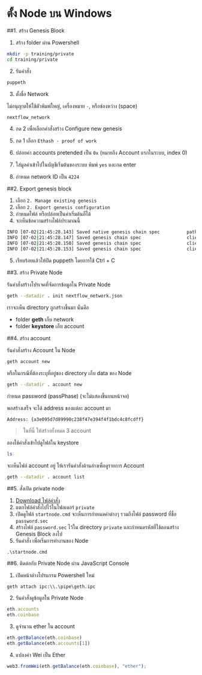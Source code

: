 # ตั้ง Node บน Windows

##1. สร้าง Genesis Block 

1. สร้าง folder ผ่าน Powershell

```bash
mkdir -p training/private
cd training/private
```

2. รันคำสั่ง

```bash
puppeth
```

3. ตั้งชื่อ Network

ไม่อนุญาตให้ใช้ตัวพิมพ์ใหญ่, เครื่องหมาย `-`, หรือช่องหว่าง (space)

```bash
nextflow_network
```

4. กด 2 เพื่อเลือกคำสั่งสร้าง Configure new genesis
5. กด 1 เลือก `Ethash - proof of work`

6. ปล่อยค่า accounts pretended เป็น `0x` (หมายถึง Account แรกในระบบ, index 0)
7. ใส่มูลค่าเข้าไปในบัญชีเริ่มต้นของระบบ พิมพ์ `yes` และกด enter
8. กำหนด network ID เป็น `4224`


##2. Export genesis block

1. เลือก `2. Manage existing genesis`
2. เลือก `2. Export genesis configuration`
3. กำหนดไฟล์ หรือปล่อยเป็นค่าเริ่มต้นก็ได้ 
4. จะเห็นข้อความสร้างไฟล์ประมาณนี้

```bash
INFO [07-02|21:45:28.143] Saved native genesis chain spec          path=nextflow_network.json
INFO [07-02|21:45:28.147] Saved genesis chain spec                 client=aleth path=nextflow_network-aleth.json
INFO [07-02|21:45:28.150] Saved genesis chain spec                 client=parity path=nextflow_network-parity.json
INFO [07-02|21:45:28.153] Saved genesis chain spec                 client=harmony path=nextflow_network-harmony.json
```

5. เรียบร้อยแล้วให้ปิด puppeth โดยการใช้ Ctrl + C

##3. สร้าง Private Node

รันคำสั่งสร้างโปรเจคที่จัดการข้อมูลใน Private Node

```bash
geth --datadir . init nextflow_network.json
```

เราจะเห็น directory ถูกสร้างขึ้นมา นั่นคือ

- folder **geth** เก็บ network
- folder **keystore** เก็บ account

##4. สร้าง account

รันคำสั่งสร้าง Account ใน Node

```bash
geth account new
```

หรือในกรณีที่ต้องระบุที่อยู่ของ directory เก็บ data ของ Node

```bash
geth --datadir . account new
```

กำหนด password (passPhase) (จะไม่แสดงขึ้นบนหน้าจอ)

พอสร้างเสร็จ จะได้ address ของแต่ละ account มา

```bash
Address: {a3e095d7d89990c238f47e394f4f1bdc4c8fcdff}
```

> ในที่นี้ ให้สร้างทั้งหมด 3 account

ลองใช้คำสั่งเข้าไปดูไฟล์ใน keystore

```bash
ls 
```

จะเห็นไฟล์​ account อยู่ ให้เรารันคำสั่งด้านล่างเพื่อดูรายการ Account

```bash
geth --datadir . account list
```

##5. สั่งเปิด private node

1. [Download ไฟล์คำสั่ง](https://www.dropbox.com/s/gafk3ylkmywi9uh/startnode.cmd.zip?dl=0)
2. แตกไฟล์คำสั่งไปไว้ในโฟลเดอร​์ `private`
3. เปิดดูไฟล์ `startnode.cmd` จะเห็นการกำหนดค่าต่างๆ รวมถึงไฟล์ password ที่ชื่อ `password.sec`
4. สร้างไฟล์ `password.sec` ไว้ใน directory `private` และกำหนดรหัสที่ใช้ตอนสร้าง Genesis Block ลงไป
3. รันคำสั่ง เพื่อเริ่มการทำงานของ Node

```pwsh
.\startnode.cmd
```

##6. ติดต่อกับ Private Node ผ่าน JavaScript Console

1.  เปิดหน้าต่างโปรแกรม Powershell ใหม่ 

```pwsh
geth attach ipc:\\.\pipe\geth.ipc
```

2. รันคำสั่งดูข้อมูลใน Private Node

```js
eth.accounts
eth.coinbase
```

3. ดูจำนวน ether ใน account

```js
eth.getBalance(eth.coinbase)
eth.getBalance(eth.accounts[1])
```

4. แปลงค่า Wei เป็น Ether

```js
web3.fromWei(eth.getBalance(eth.coinbase), "ether");
```
